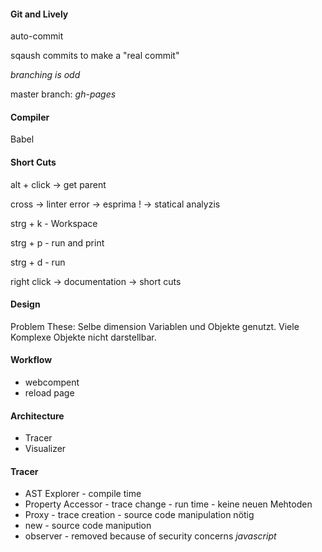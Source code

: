 #### Git and Lively

auto-commit

sqaush commits to make a "real commit"

*branching is odd*

master branch: *gh-pages*

#### Compiler 

Babel

#### Short Cuts

alt + click -> get parent

cross -> linter error -> esprima
! -> statical analyzis

strg + k - Workspace

strg + p - run and print

strg + d - run

right click -> documentation -> short cuts

#### Design

Problem These:
 Selbe dimension Variablen und Objekte genutzt. Viele Komplexe Objekte nicht darstellbar.

#### Workflow
 
 - webcompent 
 - reload page 

#### Architecture

- Tracer
- Visualizer

#### Tracer 

 - AST Explorer - compile time
 - Property Accessor - trace change - run time - keine neuen Mehtoden
 - Proxy - trace creation - source code manipulation nötig
 - new - source code manipution 
 - observer - removed because of security concerns *javascript*